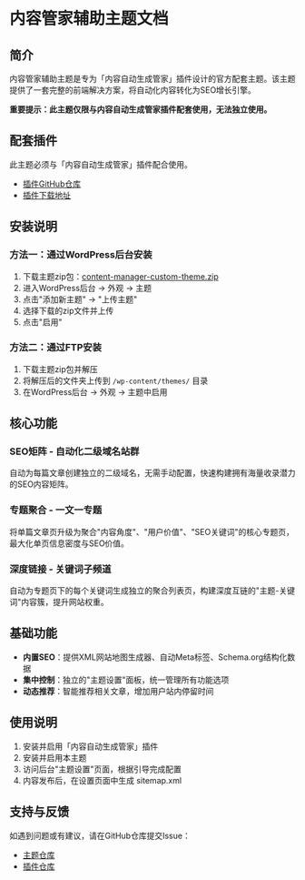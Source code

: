 # 内容管家辅助主题文档

## 简介

内容管家辅助主题是专为「内容自动生成管家」插件设计的官方配套主题。该主题提供了一套完整的前端解决方案，将自动化内容转化为SEO增长引擎。

**重要提示：此主题仅限与内容自动生成管家插件配套使用，无法独立使用。**

## 配套插件

此主题必须与「内容自动生成管家」插件配合使用。

- [插件GitHub仓库](https://github.com/pptt121212/content-auto-manager)
- [插件下载地址](https://github.com/pptt121212/content-auto-manager/releases)

## 安装说明

### 方法一：通过WordPress后台安装
1. 下载主题zip包：[content-manager-custom-theme.zip](https://github.com/pptt121212/content-manager-custom-theme/releases/download/v1.0.2/content-manager-custom-theme-v1.0.2.zip)
2. 进入WordPress后台 → 外观 → 主题
3. 点击"添加新主题" → "上传主题"
4. 选择下载的zip文件并上传
5. 点击"启用"

### 方法二：通过FTP安装
1. 下载主题zip包并解压
2. 将解压后的文件夹上传到 `/wp-content/themes/` 目录
3. 在WordPress后台 → 外观 → 主题中启用

## 核心功能

### SEO矩阵 - 自动化二级域名站群
自动为每篇文章创建独立的二级域名，无需手动配置，快速构建拥有海量收录潜力的SEO内容矩阵。

### 专题聚合 - 一文一专题
将单篇文章页升级为聚合"内容角度"、"用户价值"、"SEO关键词"的核心专题页，最大化单页信息密度与SEO价值。

### 深度链接 - 关键词子频道
自动为专题页下的每个关键词生成独立的聚合列表页，构建深度互链的"主题-关键词"内容簇，提升网站权重。

## 基础功能

- **内置SEO**：提供XML网站地图生成器、自动Meta标签、Schema.org结构化数据
- **集中控制**：独立的"主题设置"面板，统一管理所有功能选项
- **动态推荐**：智能推荐相关文章，增加用户站内停留时间

## 使用说明

1. 安装并启用「内容自动生成管家」插件
2. 安装并启用本主题
3. 访问后台"主题设置"页面，根据引导完成配置
4. 内容发布后，在设置页面中生成 sitemap.xml

## 支持与反馈

如遇到问题或有建议，请在GitHub仓库提交Issue：
- [主题仓库](https://github.com/pptt121212/content-manager-custom-theme/issues)
- [插件仓库](https://github.com/pptt121212/content-auto-manager/issues)
